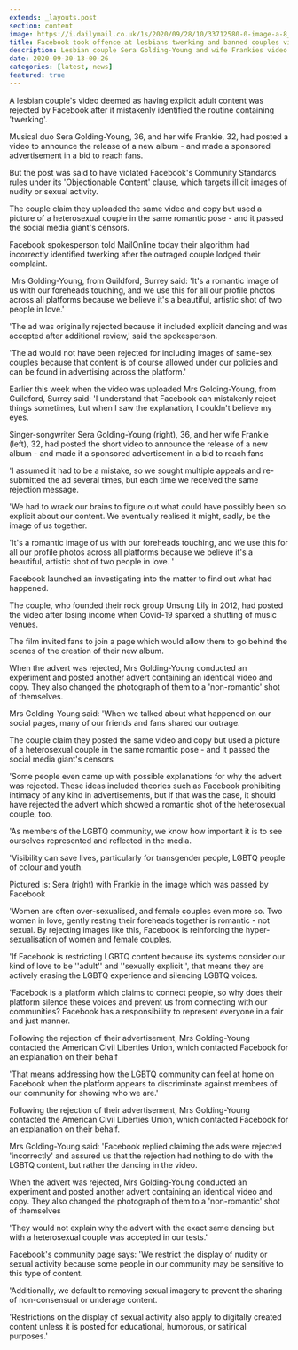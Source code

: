 ```yaml
---
extends: _layouts.post
section: content
image: https://i.dailymail.co.uk/1s/2020/09/28/10/33712580-0-image-a-8_1601286516905.jpg 
title: Facebook took offence at lesbians twerking and banned couples video for being explicit 
description: Lesbian couple Sera Golding-Young and wife Frankies video was rejected by Facebook after it mistakenly identified the routine containing twerking and having explicit adult content. 
date: 2020-09-30-13-00-26 
categories: [latest, news] 
featured: true 
--- 
```

A lesbian couple's video deemed as having explicit adult content was rejected by Facebook after it mistakenly identified the routine containing 'twerking'.   

Musical duo Sera Golding-Young, 36, and her wife Frankie, 32, had posted a video to announce the release of a new album - and made a sponsored advertisement in a bid to reach fans.

But the post was said to have violated Facebook's Community Standards rules under its 'Objectionable Content' clause, which targets illicit images of nudity or sexual activity.

The couple claim they uploaded the same video and copy but used a picture of a heterosexual couple in the same romantic pose - and it passed the social media giant's censors.  

 Facebook spokesperson told MailOnline today their algorithm had incorrectly identified twerking after the outraged couple lodged their complaint.

 Mrs Golding-Young, from Guildford, Surrey said: 'It's a romantic image of us with our foreheads touching, and we use this for all our profile photos across all platforms because we believe it's a beautiful, artistic shot of two people in love.'

'The ad was originally rejected because it included explicit dancing and was accepted after additional review,' said the spokesperson.

'The ad would not have been rejected for including images of same-sex couples because that content is of course allowed under our policies and can be found in advertising across the platform.'    

Earlier this week when the video was uploaded Mrs Golding-Young, from Guildford, Surrey said: 'I understand that Facebook can mistakenly reject things sometimes, but when I saw the explanation, I couldn't believe my eyes.

Singer-songwriter Sera Golding-Young (right), 36, and her wife Frankie (left), 32, had posted the short video to announce the release of a new album - and made it a sponsored advertisement in a bid to reach fans

'I assumed it had to be a mistake, so we sought multiple appeals and re-submitted the ad several times, but each time we received the same rejection message.

'We had to wrack our brains to figure out what could have possibly been so explicit about our content. We eventually realised it might, sadly, be the image of us together.

'It's a romantic image of us with our foreheads touching, and we use this for all our profile photos across all platforms because we believe it's a beautiful, artistic shot of two people in love. '

Facebook launched an investigating into the matter to find out what had happened.

The couple, who founded their rock group Unsung Lily in 2012, had posted the video after losing income when Covid-19 sparked a shutting of music venues. 

The film invited fans to join a page which would allow them to go behind the scenes of the creation of their new album.

When the advert was rejected, Mrs Golding-Young conducted an experiment and posted another advert containing an identical video and copy. They also changed the photograph of them to a 'non-romantic' shot of themselves.

Mrs Golding-Young said: 'When we talked about what happened on our social pages, many of our friends and fans shared our outrage.

The couple claim they posted the same video and copy but used a picture of a heterosexual couple in the same romantic pose - and it passed the social media giant's censors

'Some people even came up with possible explanations for why the advert was rejected. These ideas included theories such as Facebook prohibiting intimacy of any kind in advertisements, but if that was the case, it should have rejected the advert which showed a romantic shot of the heterosexual couple, too.

'As members of the LGBTQ community, we know how important it is to see ourselves represented and reflected in the media. 

'Visibility can save lives, particularly for transgender people, LGBTQ people of colour and youth.

Pictured is: Sera (right) with Frankie in the image which was passed by Facebook

'Women are often over-sexualised, and female couples even more so. Two women in love, gently resting their foreheads together is romantic - not sexual. By rejecting images like this, Facebook is reinforcing the hyper-sexualisation of women and female couples.

'If Facebook is restricting LGBTQ content because its systems consider our kind of love to be ''adult'' and ''sexually explicit'', that means they are actively erasing the LGBTQ experience and silencing LGBTQ voices.

'Facebook is a platform which claims to connect people, so why does their platform silence these voices and prevent us from connecting with our communities? Facebook has a responsibility to represent everyone in a fair and just manner.

Following the rejection of their advertisement, Mrs Golding-Young contacted the American Civil Liberties Union, which contacted Facebook for an explanation on their behalf

'That means addressing how the LGBTQ community can feel at home on Facebook when the platform appears to discriminate against members of our community for showing who we are.'

Following the rejection of their advertisement, Mrs Golding-Young contacted the American Civil Liberties Union, which contacted Facebook for an explanation on their behalf.

Mrs Golding-Young said: 'Facebook replied claiming the ads were rejected 'incorrectly' and assured us that the rejection had nothing to do with the LGBTQ content, but rather the dancing in the video.

When the advert was rejected, Mrs Golding-Young conducted an experiment and posted another advert containing an identical video and copy. They also changed the photograph of them to a 'non-romantic' shot of themselves

'They would not explain why the advert with the exact same dancing but with a heterosexual couple was accepted in our tests.'

Facebook's community page says: 'We restrict the display of nudity or sexual activity because some people in our community may be sensitive to this type of content.

'Additionally, we default to removing sexual imagery to prevent the sharing of non-consensual or underage content. 

'Restrictions on the display of sexual activity also apply to digitally created content unless it is posted for educational, humorous, or satirical purposes.' 

